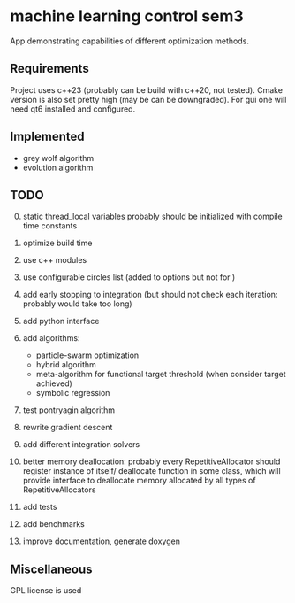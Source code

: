 # machine learning control sem3

App demonstrating capabilities of different optimization methods.

## Requirements

Project uses c++23 (probably can be build with c++20, not tested). Cmake version is also set pretty high (may be can be downgraded).
For gui one will need qt6 installed and configured.

## Implemented

- grey wolf algorithm
- evolution algorithm

## TODO

0. static thread_local variables probably should be initialized with compile time constants

1. optimize build time
2. use c++ modules
3. use configurable circles list (added to options but not for )
4. add early stopping to integration (but should not check each iteration: probably would take too long)
5. add python interface
6. add algorithms:
    - particle-swarm optimization
    - hybrid algorithm
    - meta-algorithm for functional target threshold (when consider target achieved)
    - symbolic regression
7. test pontryagin algorithm
8. rewrite gradient descent
9. add different integration solvers
10. better memory deallocation: probably every RepetitiveAllocator should register instance of itself/ deallocate function in some class, which will provide interface to deallocate memory allocated by all types of RepetitiveAllocators
11. add tests
12. add benchmarks
13. improve documentation, generate doxygen

## Miscellaneous

GPL license is used
